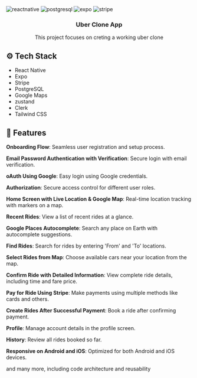 

  <div>
    <img src="https://img.shields.io/badge/-React_Native-black?style=for-the-badge&logoColor=white&logo=react&color=61DAFB" alt="reactnative" />
    <img src="https://img.shields.io/badge/-PostgreSQL-black?style=for-the-badge&logoColor=white&logo=postgresql&color=4169E1" alt="postgresql" />
    <img src="https://img.shields.io/badge/-Expo-black?style=for-the-badge&logoColor=white&logo=expo&color=000020" alt="expo" />
    <img src="https://img.shields.io/badge/-Stripe-black?style=for-the-badge&logoColor=white&logo=stripe&color=008CDD" alt="stripe" />
  </div>


<h3 align="center">Uber Clone App</h3>

   <div align="center">
     This project focuses on creting a working uber clone
    </div>
</div>

## <a name="tech-stack">⚙️ Tech Stack</a>

- React Native
- Expo
- Stripe
- PostgreSQL
- Google Maps
- zustand
- Clerk
- Tailwind CSS

## <a name="features">🔋 Features</a>

 **Onboarding Flow**: Seamless user registration and setup process.

 **Email Password Authentication with Verification**: Secure login with email verification.

 **oAuth Using Google**: Easy login using Google credentials.

 **Authorization**: Secure access control for different user roles.

 **Home Screen with Live Location & Google Map**: Real-time location tracking with markers on a map.

 **Recent Rides**: View a list of recent rides at a glance.

 **Google Places Autocomplete**: Search any place on Earth with autocomplete suggestions.

 **Find Rides**: Search for rides by entering 'From' and 'To' locations.

 **Select Rides from Map**: Choose available cars near your location from the map.

 **Confirm Ride with Detailed Information**: View complete ride details, including time and fare price.

 **Pay for Ride Using Stripe**: Make payments using multiple methods like cards and others.

 **Create Rides After Successful Payment**: Book a ride after confirming payment.

 **Profile**: Manage account details in the profile screen.

 **History**: Review all rides booked so far.

 **Responsive on Android and iOS**: Optimized for both Android and iOS devices.

and many more, including code architecture and reusability
